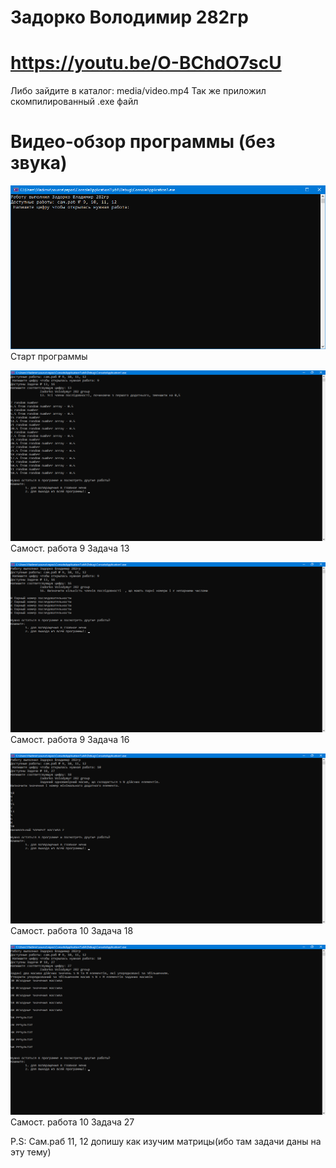 # Задорко Володимир 282гр
# https://youtu.be/O-BChdO7scU
Либо зайдите в каталог: media/video.mp4
Так же приложил скомпилированный .exe файл
# Видео-обзор программы (без звука)

![alt menu](images/window1.png)
Старт программы

![alt prog9_13](images/9_13_(1).png)
Cамост. работа 9 Задача 13

![alt prog9_16](images/9_16.png)
Cамост. работа 9 Задача 16

![alt prog10_18](images/10_18.png)
Cамост. работа 10 Задача 18

![alt prog10_27](images/10_27.png)
Cамост. работа 10 Задача 27

P.S: Сам.раб 11, 12 допишу как изучим матрицы(ибо там задачи даны на эту тему)
